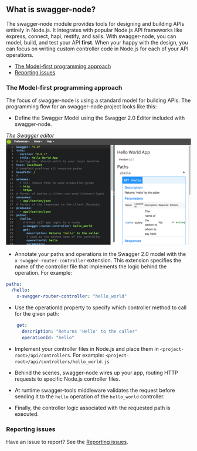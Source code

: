 ## What is swagger-node?

The swagger-node module provides tools for designing and building APIs entirely in Node.js.  It integrates with popular Node.js API frameworks like express, connect, hapi, restify, and sails.  With swagger-node, you can model, build, and test your API **first**. When your happy with the design, you can focus on writing custom controller code in Node.js for each of your API operations.


* [The Model-first programming approach](#programming_model)
* [Reporting issues](#gethelp)


### <a name="programming_model"></a>The Model-first programming approach

The focus of swagger-node is using a standard model for building APIs. The programming flow for an swagger-node project looks like this:

* Define the Swagger Model using the Swagger 2.0 Editor included with swagger-node.

*The Swagger editor*
![alt text](./images/swagger-editor.png)

* Annotate your paths and operations in the Swagger 2.0 model with the `x-swagger-router-controller` extension. This extension specifies the name of the controller file that implements the logic behind the operation.  For example:

```yaml
paths:
  /hello:
    x-swagger-router-controller: "hello_world"  
```

* Use the operationId property to specify which controller method to call for the given path:

```yaml
    get:
      description: "Returns 'Hello' to the caller"
      operationId: "hello"
```

* Implement your controller files in Node.js and place them in `<project-root>/api/controllers`. For example: `<project-root>/api/controllers/hello_world.js` 

* Behind the scenes, swagger-node wires up your app, routing HTTP requests to specific Node.js controller files. 

* At runtime swagger-tools middleware validates the request before sending it to the `hello` operation of the `hello_world` controller. 

* Finally, the controller logic associated with the requested path is executed.


### <a name="gethelp"></a>Reporting issues

Have an issue to report? See the [Reporting issues](./report-issues.md).
